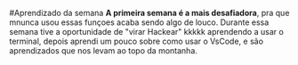 #Aprendizado da semana
**A primeira semana é a mais desafiadora**, pra que mnunca usou essas funçoes acaba sendo algo de louco. Durante essa semana tive a oportunidade de "virar Hackear" kkkkk aprendendo a usar o terminal, depois aprendi um pouco sobre como usar o VsCode, e são aprendizados que nos levam ao topo da montanha.